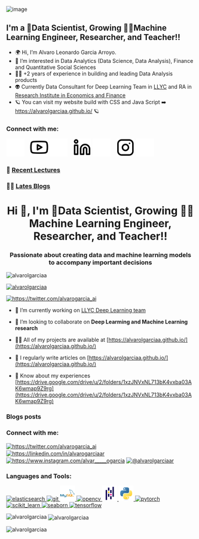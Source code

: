 
![image](https://user-images.githubusercontent.com/83801351/162625407-1522c9fb-6a67-481f-9ad0-509cd9c8c724.png)
## I'm a 🥷Data Scientist, Growing 🤖🧠Machine Learning Engineer, Researcher, and Teacher!!

- 🌍 Hi, I’m Alvaro Leonardo Garcia Arroyo.
- 🚀 I’m interested in Data Analytics (Data Science, Data Analysis), Finance and Quantitative Social Sciences
- 👨‍🚀 +2 years of experience in building and leading Data Analysis products
- 👽 Currently Data Consultant for Deep Learning Team in [LLYC](https://www.llorenteycuenca.com/) and RA in [Research Institute in Economics and Finance](https://ri-ef.com/research-assistant/)
- 🪐 You can visit my website build with CSS and Java Script ➡️ https://alvarolgarciaa.github.io/ 🪐


### Connect with me:
[![website](https://raw.githubusercontent.com/codeSTACKr/codeSTACKr/c83fc14c8d0c15c6a1c82503b25d206e1cc33f9a/img/globe-dark.svg)](https://alvarolgarciaa.github.io/)
&nbsp;&nbsp;
[![website](https://raw.githubusercontent.com/codeSTACKr/codeSTACKr/c83fc14c8d0c15c6a1c82503b25d206e1cc33f9a/img/youtube-light.svg)](https://www.youtube.com/channel/UCu8KzvYKMLjLOI_hbO-aNpg#gh-light-mode-only)
[![website](https://raw.githubusercontent.com/codeSTACKr/codeSTACKr/c83fc14c8d0c15c6a1c82503b25d206e1cc33f9a/img/youtube-dark.svg)](https://www.youtube.com/channel/UCu8KzvYKMLjLOI_hbO-aNpg#gh-dark-mode-only)
&nbsp;&nbsp;
[![website](https://raw.githubusercontent.com/codeSTACKr/codeSTACKr/c83fc14c8d0c15c6a1c82503b25d206e1cc33f9a/img/linkedin-light.svg)](https://linkedin.com/in/alvarogarciaar#gh-light-mode-only)
[![website](https://raw.githubusercontent.com/codeSTACKr/codeSTACKr/c83fc14c8d0c15c6a1c82503b25d206e1cc33f9a/img/linkedin-dark.svg)](https://linkedin.com/in/alvarogarciaar#gh-dark-mode-only)
&nbsp;&nbsp;
[![website](https://raw.githubusercontent.com/codeSTACKr/codeSTACKr/c83fc14c8d0c15c6a1c82503b25d206e1cc33f9a/img/instagram-light.svg)](https://www.instagram.com/alvar_____ogarcia#gh-light-mode-only)
[![website](https://raw.githubusercontent.com/codeSTACKr/codeSTACKr/c83fc14c8d0c15c6a1c82503b25d206e1cc33f9a/img/instagram-dark.svg)](https://www.instagram.com/alvar_____ogarcia#gh-dark-mode-only)


### 🚀 [Recent Lectures](https://alvarolgarciaa.github.io/lectures)

### 🧑‍🚀 [Lates Blogs](https://alvarolgarciaa.github.io/blogs)

<h1 align="center">Hi 👋, I'm 🥷Data Scientist, Growing 🤖🧠Machine Learning Engineer, Researcher, and Teacher!!</h1>
<h3 align="center">Passionate about creating data and machine learning models to accompany important decisions</h3>

<p align="left"> <img src="https://komarev.com/ghpvc/?username=alvarolgarciaa&label=Profile%20views&color=0e75b6&style=flat" alt="alvarolgarciaa" /> </p>

<p align="left"> <a href="https://github.com/ryo-ma/github-profile-trophy"><img src="https://github-profile-trophy.vercel.app/?username=alvarolgarciaa" alt="alvarolgarciaa" /></a> </p>

<p align="left"> <a href="https://twitter.com/https://twitter.com/alvarogarcia_ai" target="blank"><img src="https://img.shields.io/twitter/follow/https://twitter.com/alvarogarcia_ai?logo=twitter&style=for-the-badge" alt="https://twitter.com/alvarogarcia_ai" /></a> </p>

- 🔭 I’m currently working on [LLYC Deep Learning team](https://www.llorenteycuenca.com/en/)

- 👯 I’m looking to collaborate on **Deep Learming and Machine Learning research**

- 👨‍💻 All of my projects are available at [https://alvarolgarciaa.github.io/](https://alvarolgarciaa.github.io/)

- 📝 I regularly write articles on [https://alvarolgarciaa.github.io/](https://alvarolgarciaa.github.io/)

- 📄 Know about my experiences [https://drive.google.com/drive/u/2/folders/1xzJNVxNL713bK4vxba03AK6wmap9Z9rg](https://drive.google.com/drive/u/2/folders/1xzJNVxNL713bK4vxba03AK6wmap9Z9rg)

### Blogs posts
<!-- BLOG-POST-LIST:START -->
<!-- BLOG-POST-LIST:END -->

<h3 align="left">Connect with me:</h3>
<p align="left">
<a href="https://twitter.com/https://twitter.com/alvarogarcia_ai" target="blank"><img align="center" src="https://raw.githubusercontent.com/rahuldkjain/github-profile-readme-generator/master/src/images/icons/Social/twitter.svg" alt="https://twitter.com/alvarogarcia_ai" height="30" width="40" /></a>
<a href="https://linkedin.com/in/https://linkedin.com/in/alvarogarciaar" target="blank"><img align="center" src="https://raw.githubusercontent.com/rahuldkjain/github-profile-readme-generator/master/src/images/icons/Social/linked-in-alt.svg" alt="https://linkedin.com/in/alvarogarciaar" height="30" width="40" /></a>
<a href="https://instagram.com/https://www.instagram.com/alvar_____ogarcia" target="blank"><img align="center" src="https://raw.githubusercontent.com/rahuldkjain/github-profile-readme-generator/master/src/images/icons/Social/instagram.svg" alt="https://www.instagram.com/alvar_____ogarcia" height="30" width="40" /></a>
<a href="https://medium.com/@alvarolgarciaar" target="blank"><img align="center" src="https://raw.githubusercontent.com/rahuldkjain/github-profile-readme-generator/master/src/images/icons/Social/medium.svg" alt="@alvarolgarciaar" height="30" width="40" /></a>
</p>

<h3 align="left">Languages and Tools:</h3>
<p align="left"> <a href="https://www.elastic.co" target="_blank" rel="noreferrer"> <img src="https://www.vectorlogo.zone/logos/elastic/elastic-icon.svg" alt="elasticsearch" width="40" height="40"/> </a> <a href="https://git-scm.com/" target="_blank" rel="noreferrer"> <img src="https://www.vectorlogo.zone/logos/git-scm/git-scm-icon.svg" alt="git" width="40" height="40"/> </a> <a href="https://www.mysql.com/" target="_blank" rel="noreferrer"> <img src="https://raw.githubusercontent.com/devicons/devicon/master/icons/mysql/mysql-original-wordmark.svg" alt="mysql" width="40" height="40"/> </a> <a href="https://opencv.org/" target="_blank" rel="noreferrer"> <img src="https://www.vectorlogo.zone/logos/opencv/opencv-icon.svg" alt="opencv" width="40" height="40"/> </a> <a href="https://pandas.pydata.org/" target="_blank" rel="noreferrer"> <img src="https://raw.githubusercontent.com/devicons/devicon/2ae2a900d2f041da66e950e4d48052658d850630/icons/pandas/pandas-original.svg" alt="pandas" width="40" height="40"/> </a> <a href="https://www.python.org" target="_blank" rel="noreferrer"> <img src="https://raw.githubusercontent.com/devicons/devicon/master/icons/python/python-original.svg" alt="python" width="40" height="40"/> </a> <a href="https://pytorch.org/" target="_blank" rel="noreferrer"> <img src="https://www.vectorlogo.zone/logos/pytorch/pytorch-icon.svg" alt="pytorch" width="40" height="40"/> </a> <a href="https://scikit-learn.org/" target="_blank" rel="noreferrer"> <img src="https://upload.wikimedia.org/wikipedia/commons/0/05/Scikit_learn_logo_small.svg" alt="scikit_learn" width="40" height="40"/> </a> <a href="https://seaborn.pydata.org/" target="_blank" rel="noreferrer"> <img src="https://seaborn.pydata.org/_images/logo-mark-lightbg.svg" alt="seaborn" width="40" height="40"/> </a> <a href="https://www.tensorflow.org" target="_blank" rel="noreferrer"> <img src="https://www.vectorlogo.zone/logos/tensorflow/tensorflow-icon.svg" alt="tensorflow" width="40" height="40"/> </a> </p>

<p><img align="left" src="https://github-readme-stats.vercel.app/api/top-langs?username=alvarolgarciaa&show_icons=true&locale=en&layout=compact" alt="alvarolgarciaa" /></p>

<p>&nbsp;<img align="center" src="https://github-readme-stats.vercel.app/api?username=alvarolgarciaa&show_icons=true&locale=en" alt="alvarolgarciaa" /></p>

<p><img align="center" src="https://github-readme-streak-stats.herokuapp.com/?user=alvarolgarciaa&" alt="alvarolgarciaa" /></p>
<!---
AlvaroLGarciaA/AlvaroLGarciaA is a ✨ special ✨ repository because its `README.md` (this file) appears on your GitHub profile.
You can click the Preview link to take a look at your changes.
--->
